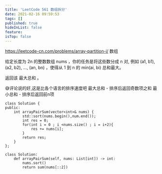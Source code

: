 ```yaml
---
title: 'LeetCode 561 数组拆分'
date: 2021-02-16 09:59:53
tags: []
published: true
hideInList: false
feature: 
isTop: false
---
```

https://leetcode-cn.com/problems/array-partition-i/
数组

给定长度为 2n 的整数数组 nums ，你的任务是将这些数分成 n 对, 例如 (a1, b1), (a2, b2), ..., (an, bn) ，使得从 1 到 n 的 min(ai, bi) 总和最大。

返回该 最大总和 。
<!-- more -->
😅评论说的好,这是比各个语言的排序速度吧
最大总和 - 排序后返回奇数项之和
最小总和 - 排序后返回前n项
```
class Solution {
public:
    int arrayPairSum(vector<int>& nums) {
        std::sort(nums.begin(),num.end());
        int res = 0;
        for(int i = 0 ; i <nums.size() ; i = i+2){
            res += nums[i];
        }
        return res;
    }
};
```
```
class Solution:
    def arrayPairSum(self, nums: List[int]) -> int:
        nums.sort()
        return sum(nums[::2])
```
